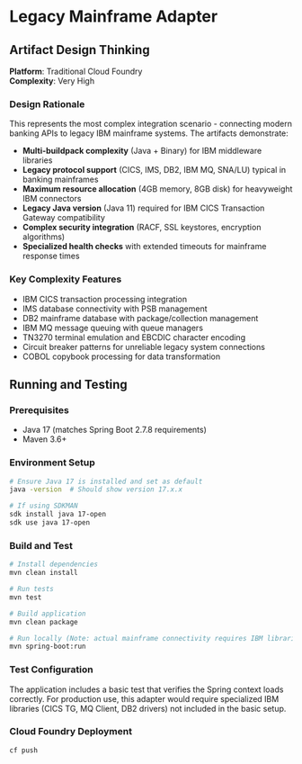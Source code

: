 # Legacy Mainframe Adapter

## Artifact Design Thinking

**Platform**: Traditional Cloud Foundry  
**Complexity**: Very High

### Design Rationale
This represents the most complex integration scenario - connecting modern banking APIs to legacy IBM mainframe systems. The artifacts demonstrate:

- **Multi-buildpack complexity** (Java + Binary) for IBM middleware libraries
- **Legacy protocol support** (CICS, IMS, DB2, IBM MQ, SNA/LU) typical in banking mainframes
- **Maximum resource allocation** (4GB memory, 8GB disk) for heavyweight IBM connectors
- **Legacy Java version** (Java 11) required for IBM CICS Transaction Gateway compatibility
- **Complex security integration** (RACF, SSL keystores, encryption algorithms)
- **Specialized health checks** with extended timeouts for mainframe response times

### Key Complexity Features
- IBM CICS transaction processing integration
- IMS database connectivity with PSB management  
- DB2 mainframe database with package/collection management
- IBM MQ message queuing with queue managers
- TN3270 terminal emulation and EBCDIC character encoding
- Circuit breaker patterns for unreliable legacy system connections
- COBOL copybook processing for data transformation

## Running and Testing

### Prerequisites
- Java 17 (matches Spring Boot 2.7.8 requirements)
- Maven 3.6+

### Environment Setup
```bash
# Ensure Java 17 is installed and set as default
java -version  # Should show version 17.x.x

# If using SDKMAN
sdk install java 17-open
sdk use java 17-open
```

### Build and Test
```bash
# Install dependencies
mvn clean install

# Run tests
mvn test

# Build application
mvn clean package

# Run locally (Note: actual mainframe connectivity requires IBM libraries)
mvn spring-boot:run
```

### Test Configuration
The application includes a basic test that verifies the Spring context loads correctly. For production use, this adapter would require specialized IBM libraries (CICS TG, MQ Client, DB2 drivers) not included in the basic setup.

### Cloud Foundry Deployment
```bash
cf push
```
